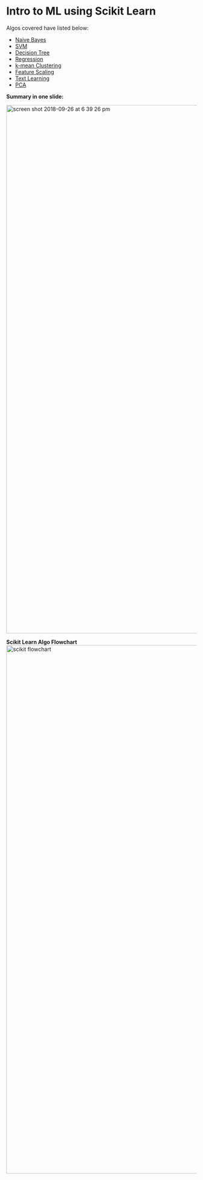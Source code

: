 # Intro to ML using Scikit Learn

Algos covered have listed below:
* [Naive Bayes](https://github.com/dhruv3/sklearn-ud120/tree/master/naive_bayes)
* [SVM](https://github.com/dhruv3/sklearn-ud120/tree/master/svm)
* [Decision Tree](https://github.com/dhruv3/sklearn-ud120/tree/master/decision_tree)
* [Regression](https://github.com/dhruv3/sklearn-ud120/tree/master/regression)
* [k-mean Clustering](https://github.com/dhruv3/sklearn-ud120/tree/master/k_means)
* [Feature Scaling](https://github.com/dhruv3/sklearn-ud120/tree/master/feature_selection)
* [Text Learning](https://github.com/dhruv3/sklearn-ud120/tree/master/text_learning)
* [PCA](https://github.com/dhruv3/sklearn-ud120/tree/master/pca)

**Summary in one slide:**

<img width="1395" alt="screen shot 2018-09-26 at 6 39 26 pm" src="https://user-images.githubusercontent.com/13077629/46113297-d5835800-c1bb-11e8-9767-47e95726d05a.png">

**Scikit Learn Algo Flowchart**
<img width="1395" alt="scikit flowchart" src="https://user-images.githubusercontent.com/13077629/49701635-6dd68980-fbbc-11e8-868f-2720e4ba7f64.png">
